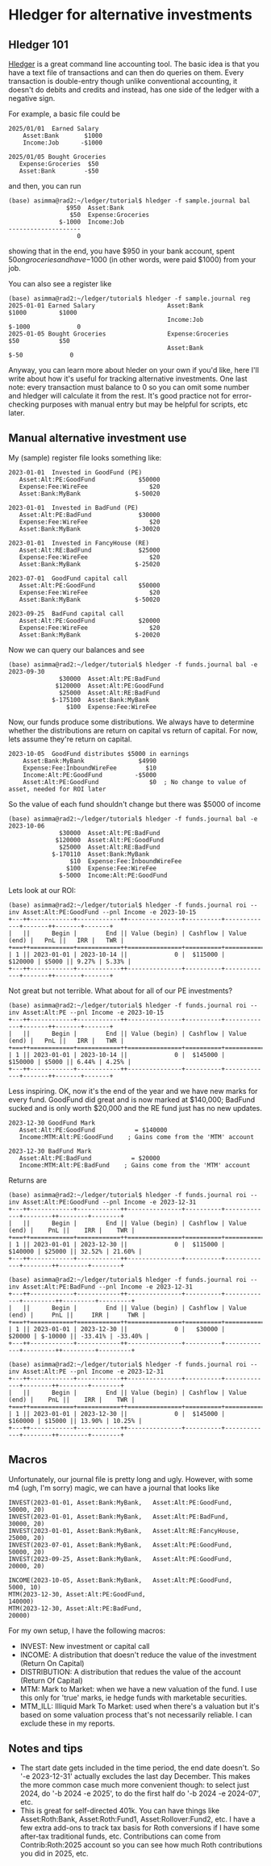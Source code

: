 # Hledger for alternative investments

## Hledger 101

[Hledger](https://hledger.org/) is a great command line accounting tool.  The basic idea is that you have a text file of transactions and can then do queries on them.  Every transaction is double-entry though unlike conventional accounting, it doesn't do debits and credits and instead, has one side of the ledger with a negative sign.

For example, a basic file could be
```
2025/01/01  Earned Salary
    Asset:Bank       $1000
    Income:Job      -$1000

2025/01/05 Bought Groceries
   Expense:Groceries  $50
   Asset:Bank        -$50
```

and then, you can run 
```
(base) asimma@rad2:~/ledger/tutorial$ hledger -f sample.journal bal
                $950  Asset:Bank
                 $50  Expense:Groceries
              $-1000  Income:Job
--------------------
                   0  
```

showing that in the end, you have $950 in your bank account, spent $50 on groceries and have -$1000 (in other words, were paid $1000) from your job.

You can also see a register like
```
(base) asimma@rad2:~/ledger/tutorial$ hledger -f sample.journal reg
2025-01-01 Earned Salary                    Asset:Bank                              $1000         $1000
                                            Income:Job                             $-1000             0
2025-01-05 Bought Groceries                 Expense:Groceries                         $50           $50
                                            Asset:Bank                               $-50             0

```

Anyway, you can learn more about hleder on your own if you'd like, here I'll write about how it's useful for tracking alternative investments.  One last note: every transaction must balance to 0 so you can omit some number and hledger will calculate it from the rest.  It's good practice not for error-checking purposes with manual entry but may be helpful for scripts, etc later.

##  Manual alternative investment use

My (sample) register file looks something like:
```
2023-01-01  Invested in GoodFund (PE)
   Asset:Alt:PE:GoodFund            $50000
   Expense:Fee:WireFee                 $20
   Asset:Bank:MyBank               $-50020

2023-01-01  Invested in BadFund (PE)
   Asset:Alt:PE:BadFund             $30000
   Expense:Fee:WireFee                 $20
   Asset:Bank:MyBank               $-30020

2023-01-01  Invested in FancyHouse (RE)
   Asset:Alt:RE:BadFund             $25000
   Expense:Fee:WireFee                 $20
   Asset:Bank:MyBank               $-25020

2023-07-01  GoodFund capital call
   Asset:Alt:PE:GoodFund            $50000
   Expense:Fee:WireFee                 $20
   Asset:Bank:MyBank               $-50020

2023-09-25  BadFund capital call
   Asset:Alt:PE:GoodFund            $20000
   Expense:Fee:WireFee                 $20
   Asset:Bank:MyBank               $-20020
```

Now we can query our balances and see
```
(base) asimma@rad2:~/ledger/tutorial$ hledger -f funds.journal bal -e 2023-09-30
              $30000  Asset:Alt:PE:BadFund
             $120000  Asset:Alt:PE:GoodFund
              $25000  Asset:Alt:RE:BadFund
            $-175100  Asset:Bank:MyBank
                $100  Expense:Fee:WireFee
```

Now, our funds produce some distributions.  We always have to determine whether the distributions are return on capital vs return of capital.  For now, lets assume they're return on capital.

```
2023-10-05  GoodFund distributes $5000 in earnings
    Asset:Bank:MyBank               $4990
    Expense:Fee:InboundWireFee        $10
    Income:Alt:PE:GoodFund         -$5000
    Asset:Alt:PE:GoodFund              $0  ; No change to value of asset, needed for ROI later
```

So the value of each fund shouldn't change but there was $5000 of income

```
(base) asimma@rad2:~/ledger/tutorial$ hledger -f funds.journal bal -e 2023-10-06
              $30000  Asset:Alt:PE:BadFund
             $120000  Asset:Alt:PE:GoodFund
              $25000  Asset:Alt:RE:BadFund
            $-170110  Asset:Bank:MyBank
                 $10  Expense:Fee:InboundWireFee
                $100  Expense:Fee:WireFee
              $-5000  Income:Alt:PE:GoodFund
```

Lets look at our ROI:
```
(base) asimma@rad2:~/ledger/tutorial$ hledger -f funds.journal roi --inv Asset:Alt:PE:GoodFund --pnl Income -e 2023-10-15
+---++------------+------------++---------------+----------+-------------+-------++-------+-------+
|   ||      Begin |        End || Value (begin) | Cashflow | Value (end) |   PnL ||   IRR |   TWR |
+===++============+============++===============+==========+=============+=======++=======+=======+
| 1 || 2023-01-01 | 2023-10-14 ||             0 |  $115000 |     $120000 | $5000 || 9.27% | 5.33% |
+---++------------+------------++---------------+----------+-------------+-------++-------+-------+
```

Not great but not terrible.  What about for all of our PE investments?

```
(base) asimma@rad2:~/ledger/tutorial$ hledger -f funds.journal roi --inv Asset:Alt:PE --pnl Income -e 2023-10-15
+---++------------+------------++---------------+----------+-------------+-------++-------+-------+
|   ||      Begin |        End || Value (begin) | Cashflow | Value (end) |   PnL ||   IRR |   TWR |
+===++============+============++===============+==========+=============+=======++=======+=======+
| 1 || 2023-01-01 | 2023-10-14 ||             0 |  $145000 |     $150000 | $5000 || 6.44% | 4.25% |
+---++------------+------------++---------------+----------+-------------+-------++-------+-------+
```

Less inspiring.  OK, now it's the end of the year and we have new marks for every fund.  GoodFund did great and is now marked at $140,000; BadFund sucked and is only worth $20,000 and the RE fund just has no new updates.

```
2023-12-30 GoodFund Mark
   Asset:Alt:PE:GoodFund           = $140000
   Income:MTM:Alt:PE:GoodFund    ; Gains come from the 'MTM' account

2023-12-30 BadFund Mark
   Asset:Alt:PE:BadFund           = $20000
   Income:MTM:Alt:PE:BadFund    ; Gains come from the 'MTM' account
```


Returns are 
```
(base) asimma@rad2:~/ledger/tutorial$ hledger -f funds.journal roi --inv Asset:Alt:PE:GoodFund --pnl Income -e 2023-12-31
+---++------------+------------++---------------+----------+-------------+--------++--------+--------+
|   ||      Begin |        End || Value (begin) | Cashflow | Value (end) |    PnL ||    IRR |    TWR |
+===++============+============++===============+==========+=============+========++========+========+
| 1 || 2023-01-01 | 2023-12-30 ||             0 |  $115000 |     $140000 | $25000 || 32.52% | 21.60% |
+---++------------+------------++---------------+----------+-------------+--------++--------+--------+

(base) asimma@rad2:~/ledger/tutorial$ hledger -f funds.journal roi --inv Asset:Alt:PE:BadFund --pnl Income -e 2023-12-31
+---++------------+------------++---------------+----------+-------------+---------++---------+---------+
|   ||      Begin |        End || Value (begin) | Cashflow | Value (end) |     PnL ||     IRR |     TWR |
+===++============+============++===============+==========+=============+=========++=========+=========+
| 1 || 2023-01-01 | 2023-12-30 ||             0 |   $30000 |      $20000 | $-10000 || -33.41% | -33.40% |
+---++------------+------------++---------------+----------+-------------+---------++---------+---------+

(base) asimma@rad2:~/ledger/tutorial$ hledger -f funds.journal roi --inv Asset:Alt:PE --pnl Income -e 2023-12-31
+---++------------+------------++---------------+----------+-------------+--------++--------+--------+
|   ||      Begin |        End || Value (begin) | Cashflow | Value (end) |    PnL ||    IRR |    TWR |
+===++============+============++===============+==========+=============+========++========+========+
| 1 || 2023-01-01 | 2023-12-30 ||             0 |  $145000 |     $160000 | $15000 || 13.90% | 10.25% |
+---++------------+------------++---------------+----------+-------------+--------++--------+--------+
```


## Macros
Unfortunately, our journal file is pretty long and ugly.  However, with some m4 (ugh, I'm sorry) magic, we can have a journal that looks like


```
INVEST(2023-01-01, Asset:Bank:MyBank,   Asset:Alt:PE:GoodFund,     50000, 20)
INVEST(2023-01-01, Asset:Bank:MyBank,   Asset:Alt:PE:BadFund,      30000, 20)
INVEST(2023-01-01, Asset:Bank:MyBank,   Asset:Alt:RE:FancyHouse,   25000, 20)
INVEST(2023-07-01, Asset:Bank:MyBank,   Asset:Alt:PE:GoodFund,     50000, 20)
INVEST(2023-09-25, Asset:Bank:MyBank,   Asset:Alt:PE:GoodFund,     20000, 20)

INCOME(2023-10-05, Asset:Bank:MyBank,   Asset:Alt:PE:GoodFund,      5000, 10)
MTM(2023-12-30, Asset:Alt:PE:GoodFund,                            140000)
MTM(2023-12-30, Asset:Alt:PE:BadFund,                              20000)

```

For my own setup, I have the following macros:
* INVEST: New investment or capital call
* INCOME: A distribution that doesn't reduce the value of the investment (Return On Capital)
* DISTRIBUTION: A distribution that redues the value of the account (Return Of Capital)
* MTM:  Mark to Market: when we have a new valuation of the fund.  I use this only for 'true' marks, ie hedge funds with marketable securities.
* MTM_ILL: Illiquid Mark To Market: used when there's a valuation but it's based on some valuation process that's not necessarily reliable.  I can exclude these in my reports.


## Notes and tips

 * The start date gets included in the time period, the end date doesn't.  So '-e 2023-12-31' actually excludes the last day December.  This makes the more common case much more convenient though: to select just 2024, do '-b 2024 -e 2025', to do the first half do '-b 2024 -e 2024-07', etc.
 * This is great for self-directed 401k.  You can have things like Asset:Roth:Bank, Asset:Roth:Fund1, Asset:Rollover:Fund2, etc.  I have a few extra add-ons to track tax basis for Roth conversions if I have some after-tax traditional funds, etc.  Contributions can come from Contrib:Roth:2025 account so you can see how much Roth contributions you did in 2025, etc.  
